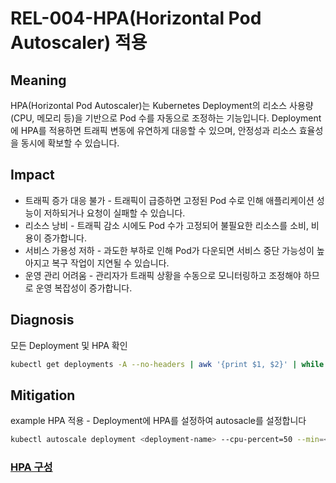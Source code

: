 # REL-004-HPA(Horizontal Pod Autoscaler) 적용

## Meaning
HPA(Horizontal Pod Autoscaler)는 Kubernetes Deployment의 리소스 사용량(CPU, 메모리 등)을 기반으로 Pod 수를 자동으로 조정하는 기능입니다. Deployment에 HPA를 적용하면 트래픽 변동에 유연하게 대응할 수 있으며, 안정성과 리소스 효율성을 동시에 확보할 수 있습니다.

## Impact
- 트래픽 증가 대응 불가 - 트래픽이 급증하면 고정된 Pod 수로 인해 애플리케이션 성능이 저하되거나 요청이 실패할 수 있습니다.
- 리소스 낭비 - 트래픽 감소 시에도 Pod 수가 고정되어 불필요한 리소스를 소비, 비용이 증가합니다.
- 서비스 가용성 저하 - 과도한 부하로 인해 Pod가 다운되면 서비스 중단 가능성이 높아지고 복구 작업이 지연될 수 있습니다.
- 운영 관리 어려움 - 관리자가 트래픽 상황을 수동으로 모니터링하고 조정해야 하므로 운영 복잡성이 증가합니다.

## Diagnosis

모든 Deployment 및 HPA 확인

```bash
kubectl get deployments -A --no-headers | awk '{print $1, $2}' | while read namespace name; do kubectl get hpa -n $namespace --no-headers | grep $name >/dev/null || echo "$namespace/$name: HPA not configured"; done
```

## Mitigation

example
HPA 적용 - Deployment에 HPA를 설정하여 autosacle를 설정합니다
```bash
kubectl autoscale deployment <deployment-name> --cpu-percent=50 --min=<min-number> --max=<max-number>
```

### [HPA 구성](https://kubernetes.io/ko/docs/tasks/run-application/horizontal-pod-autoscale/)
